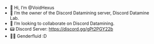 - 👋 Hi, I’m @VoidHexus
- 👑 I’m the owner of the Discord Datamining server, Discord Datamine Lab.
- 🤝 I’m looking to collaborate on Discord Datamining.
- 📟 Discord Server: https://discord.gg/gPt2PGY22b
- 🏳️‍🌈 Genderfluid :D
<!---
VoidHexus/VoidHexus is a ✨ special ✨ repository because its `README.md` (this file) appears on your GitHub profile.
You can click the Preview link to take a look at your changes.
--->
